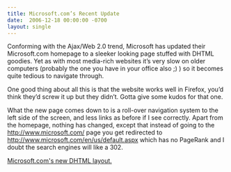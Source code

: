 ```yaml
---
title: Microsoft.com’s Recent Update
date:  2006-12-18 00:00:00 -0700
layout: single
---
```


Conforming with the Ajax/Web 2.0 trend, Microsoft has updated their Microsoft.com homepage to a sleeker looking page stuffed with DHTML goodies. Yet as with most media-rich websites it’s very slow on older computers (probably the one you have in your office also ;) ) so it becomes quite tedious to navigate through.

One good thing about all this is that the website works well in Firefox, you’d think they’d screw it up but they didn’t. Gotta give some kudos for that one.

What the new page comes down to is a roll-over navigation system to the left side of the screen, and less links as before if I see correctly. Apart from the homepage, nothing has changed, except that instead of going to the http://www.microsoft.com/ page you get redirected to http://www.microsoft.com/en/us/default.aspx which has no PageRank and I doubt the search engines will like a 302.

[Microsoft.com's new DHTML layout.](https://web.archive.org/web/20070125121931/http://www.microsoft.com/en/us/default.aspx)
